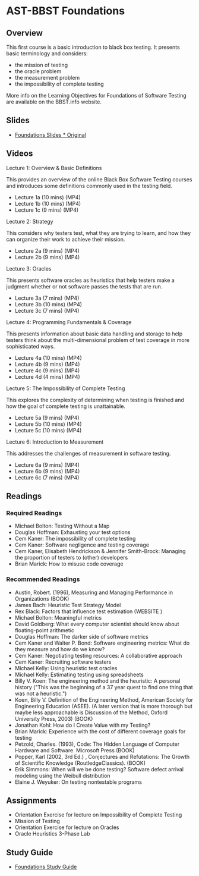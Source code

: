 # AST-BBST Foundations

## Overview

This first course is a basic introduction to black box testing. It presents basic terminology and considers:

* the mission of testing
* the oracle problem
* the measurement problem
* the impossibility of complete testing

More info on the Learning Objectives for Foundations of Software Testing are available on the BBST.info website.

## Slides

* [Foundations Slides * Original](./Foundations/slidesBBSTFoundationsNov2010.pdf)

## Videos

Lecture 1: Overview & Basic Definitions

This provides an overview of the online Black Box Software Testing courses and introduces some definitions commonly used in the testing field.

* Lecture 1a \(10 mins\) \(MP4\)
* Lecture 1b \(10 mins\) \(MP4\)
* Lecture 1c \(9 mins\) \(MP4\)

Lecture 2: Strategy

This considers why testers test, what they are trying to learn, and how they can organize their work to achieve their mission.

* Lecture 2a \(9 mins\) \(MP4\)
* Lecture 2b \(9 mins\) \(MP4\)

Lecture 3: Oracles

This presents software oracles as heuristics that help testers make a judgment whether or not software passes the tests that are run.

* Lecture 3a \(7 mins\) \(MP4\)
* Lecture 3b \(10 mins\) \(MP4\)
* Lecture 3c \(7 mins\) \(MP4\)

Lecture 4: Programming Fundamentals & Coverage

This presents information about basic data handling and storage to help testers think about the multi-dimensional problem of test coverage in more sophisticated ways.

* Lecture 4a \(10 mins\) \(MP4\)
* Lecture 4b \(9 mins\) \(MP4\)
* Lecture 4c \(9 mins\) \(MP4\)
* Lecture 4d \(4 mins\) \(MP4\)

Lecture 5: The Impossibility of Complete Testing

This explores the complexity of determining when testing is finished and how the goal of complete testing is unattainable.

* Lecture 5a \(9 mins\) \(MP4\)
* Lecture 5b \(10 mins\) \(MP4\)
* Lecture 5c \(10 mins\) \(MP4\)

Lecture 6: Introduction to Measurement

This addresses the challenges of measurement in software testing.

* Lecture 6a \(9 mins\) \(MP4\)
* Lecture 6b \(9 mins\) \(MP4\)
* Lecture 6c \(7 mins\) \(MP4\)

## Readings

### Required Readings

* Michael Bolton: Testing Without a Map  
* Douglas Hoffman: Exhausting your test options  
* Cem Kaner: The impossibility of complete testing  
* Cem Kaner: Software negligence and testing coverage  
* Cem Kaner, Elisabeth Hendrickson & Jennifer Smith-Brock: Managing the proportion of testers to \(other\) developers  
* Brian Marick: How to misuse code coverage 

### Recommended Readings


* Austin, Robert. \(1996\), Measuring and Managing Performance in Organizations \(BOOK\) 
* James Bach: Heuristic Test Strategy Model  
* Rex Black: Factors that influence test estimation \(WEBSITE \) 
* Michael Bolton: Meaningful metrics  
* David Goldberg: What every computer scientist should know about floating-point arithmetic  
* Douglas Hoffman: The darker side of software metrics  
* Cem Kaner and Walter P. Bond: Software engineering metrics: What do they measure and how do we know?  
* Cem Kaner: Negotiating testing resources: A collaborative approach  
* Cem Kaner: Recruiting software testers  
* Michael Kelly: Using heuristic test oracles  
* Michael Kelly: Estimating testing using spreadsheets  
* Billy V. Koen: The engineering method and the heuristic: A personal history \("This was the beginning of a 37 year quest to find one thing that was not a heuristic."\)  
* Koen, Billy V. Definition of the Engineering Method, American Society for Engineering Education \(ASEE\). \(A later version that is more thorough but maybe less approachable is Discussion of the Method, Oxford University Press, 2003\) \(BOOK\) 
* Jonathan Kohl: How do I Create Value with my Testing?  
* Brian Marick: Experience with the cost of different coverage goals for testing  
* Petzold, Charles. \(1993\), Code: The Hidden Language of Computer Hardware and Software. Microsoft Press \(BOOK\) 
* Popper, Karl \(2002, 3rd Ed.\) , Conjectures and Refutations: The Growth of Scientific Knowledge \(RoutledgeClassics\). \(BOOK\) 
* Erik Simmons: When will we be done testing? Software defect arrival modeling using the Weibull distribution  
* Elaine J. Weyuker: On testing nontestable programs 

## Assignments

* Orientation Exercise for lecture on Impossibility of Complete Testing 
* Mission of Testing 
* Orientation Exercise for lecture on Oracles 
* Oracle Heuristics 3-Phase Lab 

## Study Guide

* [Foundations Study Guide](./Foundations/bbstFoundationsStudyGuide.pdf)

